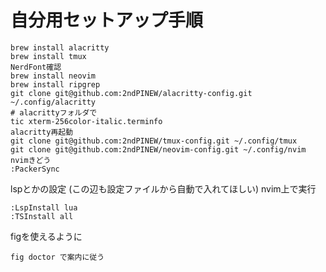 # 自分用セットアップ手順
```
brew install alacritty
brew install tmux
NerdFont確認
brew install neovim
brew install ripgrep
git clone git@github.com:2ndPINEW/alacritty-config.git ~/.config/alacritty
# alacrittyフォルダで
tic xterm-256color-italic.terminfo
alacritty再起動
git clone git@github.com:2ndPINEW/tmux-config.git ~/.config/tmux
git clone git@github.com:2ndPINEW/neovim-config.git ~/.config/nvim
nvimきどう
:PackerSync
```

lspとかの設定 (この辺も設定ファイルから自動で入れてほしい)
nvim上で実行
```
:LspInstall lua
:TSInstall all
```

figを使えるように
```
fig doctor で案内に従う
```
